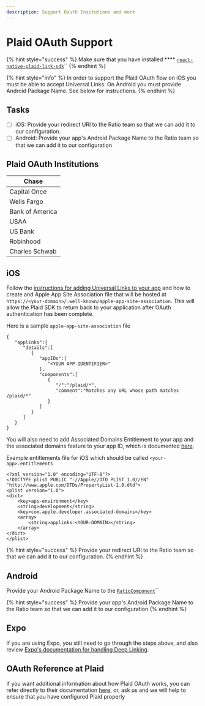 ```yaml
---
description: Support Oauth Insitutions and more
---
```


# Plaid OAuth Support

{% hint style="success" %}
Make sure that you have installed **** [`react-native-plaid-link-sdk`](installation.md)``
{% endhint %}

{% hint style="info" %}
In order to support the Plaid OAuth flow on iOS you must be able to accept Universal Links.  On Android you must provide Android Package Name. See below for instructions.
{% endhint %}

## Tasks

* [ ] iOS: Provide your redirect URI to the Ratio team so that we can add it to our configuration.
* [ ] Android: Provide your app's Android Package Name to the Ratio team so that we can add it to our configuration

## Plaid OAuth Institutions &#x20;

| Chase           |
| --------------- |
| Capital Once    |
| Wells Fargo     |
| Bank of America |
| USAA            |
| US Bank         |
| Robinhood       |
| Charles Schwab  |



## iOS

Follow the [instructions for adding Universal Links to your app](https://developer.apple.com/documentation/xcode/allowing-apps-and-websites-to-link-to-your-content?language=objc) and how to create and Apple App Site Association file that will be hosted at `https://<your-domain>/.well-known/apple-app-site-association`. This will allow the Plaid SDK to return back to your application after OAuth authentication has been complete.

Here is a sample `apple-app-site-association` file

```
{
   "applinks":{
      "details":[
         {
            "appIDs":[
               "<YOUR APP IDENTIFIER>"
            ],
            "components":[
               {
                  "/":"/plaid/*",
                  "comment":"Matches any URL whose path matches /plaid/*"
               }
            ]
         }
      ]
   }
}

```

You will also need to add Associated Domains Entitlement to your app and the associated domains feature to your app ID, which is documented [here](https://developer.apple.com/documentation/Xcode/supporting-associated-domains?language=objc).

Example entitlements file for iOS which should be called `<your-app>.entitlements`

```
<?xml version="1.0" encoding="UTF-8"?>
<!DOCTYPE plist PUBLIC "-//Apple//DTD PLIST 1.0//EN" "http://www.apple.com/DTDs/PropertyList-1.0.dtd">
<plist version="1.0">
<dict>
	<key>aps-environment</key>
	<string>development</string>
	<key>com.apple.developer.associated-domains</key>
	<array>
		<string>applinks:<YOUR-DOMAIN></string>
	</array>
</dict>
</plist>

```

{% hint style="success" %}
Provide your redirect URI to the Ratio team so that we can add it to our configuration.
{% endhint %}



## Android

Provide your Android Package Name to the [`RatioComponent`](session-token-and-wallet-signing.md)``

{% hint style="success" %}
Provide your app's Android Package Name to the Ratio team so that we can add it to our configuration
{% endhint %}

## Expo

If you are using Expo, you still need to go through the steps above, and also review [Expo's documentation for handling Deep Linking](https://docs.expo.dev/guides/deep-linking/).



## OAuth Reference at Plaid

If you want additional information about how Plaid OAuth works, you can refer directly to their documentation [here](https://plaid.com/docs/link/oauth/), or, ask us and we will help to ensure that you have configured Plaid properly

##

